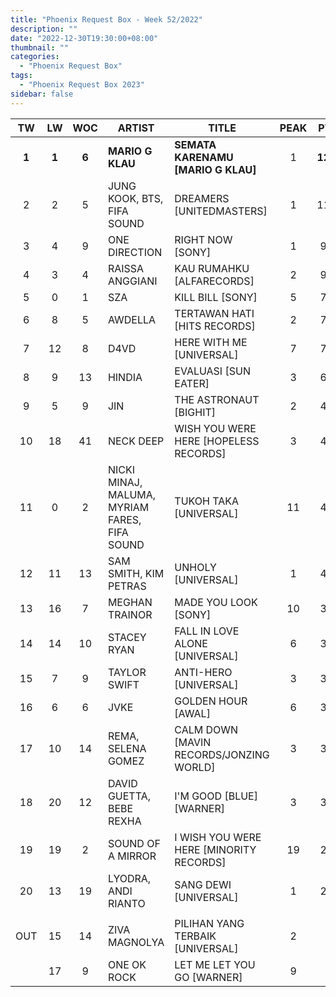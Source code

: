 ```yaml
---
title: "Phoenix Request Box - Week 52/2022"
description: ""
date: "2022-12-30T19:30:00+08:00"
thumbnail: ""
categories:
  - "Phoenix Request Box"
tags:
  - "Phoenix Request Box 2023"
sidebar: false
---
```

<!--more-->
|TW|LW|WOC|ARTIST|TITLE|PEAK|PTW|PLW|MOVE|TLW|TOTAL|
|:----:|:----:|:----:|----|----|:----:|:----:|:----:|:----:|:----:|:----:|
|**1**|**1**|**6**|**MARIO G KLAU**|**SEMATA KARENAMU [MARIO G KLAU]**|1|**1269**|1289|-20|3444|4713|
|2|2|5|JUNG KOOK, BTS, FIFA SOUND|DREAMERS [UNITEDMASTERS]|1|1180|1260|-80|4187|5367|
|3|4|9|ONE DIRECTION|RIGHT NOW [SONY]|1|916|1194|-278|3669|4585|
|4|3|4|RAISSA ANGGIANI|KAU RUMAHKU [ALFARECORDS]|2|908|1247|-339|3627|4535|
|5|0|1|SZA|KILL BILL [SONY]|5|790|0|790|0|790|
|6|8|5|AWDELLA|TERTAWAN HATI [HITS RECORDS]|2|784|824|-40|2594|3378|
|7|12|8|D4VD|HERE WITH ME [UNIVERSAL]|7|746|606|140|1617|2363|
|8|9|13|HINDIA|EVALUASI [SUN EATER]|3|665|785|-120|2541|3206|
|9|5|9|JIN|THE ASTRONAUT [BIGHIT]|2|460|1080|-620|2480|2940|
|10|18|41|NECK DEEP|WISH YOU WERE HERE [HOPELESS RECORDS]|3|460|400|60|1680|2140|
|11|0|2|NICKI MINAJ, MALUMA, MYRIAM FARES, FIFA SOUND|TUKOH TAKA [UNIVERSAL]|11|420|0|420|540|960|
|12|11|13|SAM SMITH, KIM PETRAS|UNHOLY [UNIVERSAL]|1|418|664|-246|1959|2377|
|13|16|7|MEGHAN TRAINOR|MADE YOU LOOK [SONY]|10|391|442|-51|1750|2141|
|14|14|10|STACEY RYAN|FALL IN LOVE ALONE [UNIVERSAL]|6|370|540|-170|1743|2113|
|15|7|9|TAYLOR SWIFT|ANTI-HERO [UNIVERSAL]|3|340|914|-574|3274|3614|
|16|6|6|JVKE|GOLDEN HOUR [AWAL]|6|320|1034|-714|1934|2254|
|17|10|14|REMA, SELENA GOMEZ|CALM DOWN [MAVIN RECORDS/JONZING WORLD]|3|300|720|-420|2120|2420|
|18|20|12|DAVID GUETTA, BEBE REXHA|I'M GOOD [BLUE] [WARNER]|3|300|393|-93|1667|1967|
|19|19|2|SOUND OF A MIRROR|I WISH YOU WERE HERE [MINORITY RECORDS]|19|280|400|-120|400|680|
|20|13|19|LYODRA, ANDI RIANTO|SANG DEWI [UNIVERSAL]|1|274|542|-268|1804|2078|
| | | | | | | | | | | |
|OUT|15|14|ZIVA MAGNOLYA|PILIHAN YANG TERBAIK [UNIVERSAL]|2| | | | | |
| |17|9|ONE OK ROCK|LET ME LET YOU GO [WARNER]|9| | | | | |